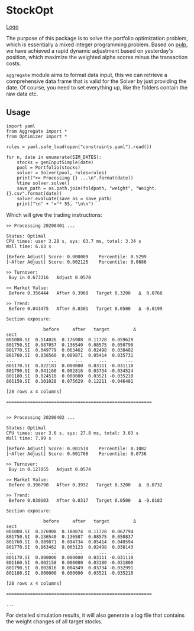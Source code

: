 

# StockOpt
[Logo](resource/logo.png)

The purpose of this package is to solve the portfolio optimization problem, which is essentially a mixed integer programming problem. Based on [pulp](https://pypi.org/project/PuLP/), we have achieved a rapid dynamic adjustment based on yesterday's position, which maximize the weighted alpha scores minus the transaction costs.


`aggregate` module aims to format data input, this we can retrieve a comprehensive data frame that is valid for the Solver by just providing the date. Of course, you need to set everything up, like the folders contain the raw data etc.

## Usage

```
import yaml
from Aggregate import *
from Optimizer import *

rules = yaml.safe_load(open("constraints.yaml").read())
         
for n, date in enumerate(SIM_DATES):
    stocks = genInputSimple(date)
    pool = Portfolio(stocks)
    solver = Solver(pool, rules=rules)
    print(">> Processing {} ...\n".format(date))
    %time solver.solve()
    save_path = os.path.join(foldpath, "weight", "Weight.{}.csv".format(date))
    solver.evaluate(save_as = save_path)
    print("\n" + "="* 55, "\n\n")
```

Which will give the trading instructions:

```
>> Processing 20200401 ...

Status: Optimal
CPU times: user 3.28 s, sys: 63.7 ms, total: 3.34 s
Wall time: 6.63 s

[Before Adjust] Score: 0.000009    Percentile: 0.5299
[~After Adjust] Score: 0.002125    Percentile: 0.0686

>> Turnover:    
 Buy in 0.673316   Adjust 0.0570

>> Market Value:
 Before 0.356444   After 0.3968   Target 0.3200   Δ  0.0768 

>> Trend:       
 Before 0.043475   After 0.0301   Target 0.0500   Δ -0.0199

Section exposure:

              before     after   target         Δ
sect                                            
801080.SI  0.114026  0.176908  0.11728  0.059628
801750.SI  0.087057  0.136540  0.08575  0.050790
801770.SI  0.049779  0.063462  0.02498  0.038482
801760.SI  0.038560  0.089871  0.05414  0.035731
...             ...       ...      ...       ...
801170.SI  0.022181  0.000000  0.03111 -0.031110
801790.SI  0.041160  0.002816  0.03734 -0.034524
801180.SI  0.024516  0.000000  0.03521 -0.035210
801150.SI  0.101028  0.075629  0.12211 -0.046481

[28 rows x 4 columns]

======================================================= 


>> Processing 20200402 ...

Status: Optimal
CPU times: user 3.6 s, sys: 27.8 ms, total: 3.63 s
Wall time: 7.99 s

[Before Adjust] Score: 0.001510    Percentile: 0.1082
[~After Adjust] Score: 0.001708    Percentile: 0.0736

>> Turnover:    
 Buy in 0.127055   Adjust 0.0574

>> Market Value:
 Before 0.396790   After 0.3932   Target 0.3200   Δ  0.0732 

>> Trend:       
 Before 0.030103   After 0.0317   Target 0.0500   Δ -0.0183

Section exposure:

              before     after   target         Δ
sect                                            
801080.SI  0.176908  0.180074  0.11728  0.062794
801750.SI  0.136540  0.136587  0.08575  0.050837
801760.SI  0.089871  0.094734  0.05414  0.040594
801770.SI  0.063462  0.063123  0.02498  0.038143
...             ...       ...      ...       ...
801170.SI  0.000000  0.000000  0.03111 -0.031110
801160.SI  0.002158  0.000000  0.03180 -0.031800
801790.SI  0.002816  0.004349  0.03734 -0.032991
801180.SI  0.000000  0.000000  0.03521 -0.035210

[28 rows x 4 columns]

======================================================= 

...
```

For detailed simulation results, it will also generate a log file that contains the weight changes of all target stocks.